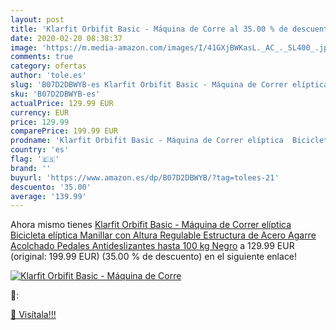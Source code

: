 ```yaml
---
layout: post
title: 'Klarfit Orbifit Basic - Máquina de Corre al 35.00 % de descuento'
date: 2020-02-20 08:38:37
image: 'https://m.media-amazon.com/images/I/41GXjBWKasL._AC_._SL400_.jpg'
comments: true
category: ofertas
author: 'tole.es'
slug: 'B07D2DBWYB-es Klarfit Orbifit Basic - Máquina de Correr elíptica...'
sku: 'B07D2DBWYB-es'
actualPrice: 129.99 EUR
currency: EUR
price: 129.99
comparePrice: 199.99 EUR
prodname: 'Klarfit Orbifit Basic - Máquina de Correr elíptica  Bicicleta elíptica  Manillar con Altura Regulable  Estructura de Acero  Agarre Acolchado  Pedales Antideslizantes  hasta 100 kg  Negro'
country: 'es'
flag: '🇪🇸'
brand: ''
buyurl: 'https://www.amazon.es/dp/B07D2DBWYB/?tag=tolees-21'
descuento: '35.00'
average: '139.99'
---
```


Ahora mismo tienes [Klarfit Orbifit Basic - Máquina de Correr elíptica  Bicicleta elíptica  Manillar con Altura Regulable  Estructura de Acero  Agarre Acolchado  Pedales Antideslizantes  hasta 100 kg  Negro](https://www.amazon.es/dp/B07D2DBWYB/?tag=tolees-21) a 129.99 EUR (original: 199.99 EUR) (35.00 %  de descuento) en el siguiente enlace!

[![Klarfit Orbifit Basic - Máquina de Corre](https://m.media-amazon.com/images/I/41GXjBWKasL._AC_._SL400_.jpg)](https://www.amazon.es/dp/B07D2DBWYB/?tag=tolees-21)

🔎:


[🛒 Visítala!!!](https://www.amazon.es/dp/B07D2DBWYB/?tag=tolees-21)
